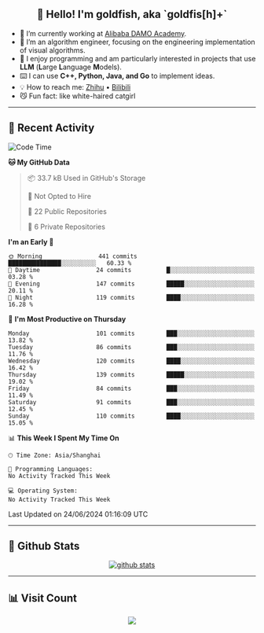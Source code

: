 
<h2 align="center">👋 Hello! I'm goldfish, aka `goldfis[h]+`</h2>

- 📍 I’m currently working at [Alibaba DAMO Academy](https://damo.alibaba.com/).  
- 🌱 I’m an algorithm engineer, focusing on the engineering implementation of visual algorithms.  
- 💬 I enjoy programming and am particularly interested in projects that use **LLM** (**L**arge **L**anguage **M**odels).   
- ⌨️ I can use **C++, Python, Java, and Go** to implement ideas.  
- 💡 How to reach me: [Zhihu](https://www.zhihu.com/people/goldfishh) • [Bilibili](https://space.bilibili.com/11349246)  
- 😼 Fun fact: like white-haired catgirl  

-------

## 🔧 Recent Activity

<!--START_SECTION:waka-->
![Code Time](http://img.shields.io/badge/Code%20Time-86%20hrs%2032%20mins-blue)

**🐱 My GitHub Data** 

> 📦 33.7 kB Used in GitHub's Storage 
 > 
> 🚫 Not Opted to Hire
 > 
> 📜 22 Public Repositories 
 > 
> 🔑 6 Private Repositories 
 > 
**I'm an Early 🐤** 

```text
🌞 Morning                441 commits         ███████████████░░░░░░░░░░   60.33 % 
🌆 Daytime                24 commits          █░░░░░░░░░░░░░░░░░░░░░░░░   03.28 % 
🌃 Evening                147 commits         █████░░░░░░░░░░░░░░░░░░░░   20.11 % 
🌙 Night                  119 commits         ████░░░░░░░░░░░░░░░░░░░░░   16.28 % 
```
📅 **I'm Most Productive on Thursday** 

```text
Monday                   101 commits         ███░░░░░░░░░░░░░░░░░░░░░░   13.82 % 
Tuesday                  86 commits          ███░░░░░░░░░░░░░░░░░░░░░░   11.76 % 
Wednesday                120 commits         ████░░░░░░░░░░░░░░░░░░░░░   16.42 % 
Thursday                 139 commits         █████░░░░░░░░░░░░░░░░░░░░   19.02 % 
Friday                   84 commits          ███░░░░░░░░░░░░░░░░░░░░░░   11.49 % 
Saturday                 91 commits          ███░░░░░░░░░░░░░░░░░░░░░░   12.45 % 
Sunday                   110 commits         ████░░░░░░░░░░░░░░░░░░░░░   15.05 % 
```


📊 **This Week I Spent My Time On** 

```text
🕑︎ Time Zone: Asia/Shanghai

💬 Programming Languages: 
No Activity Tracked This Week

💻 Operating System: 
No Activity Tracked This Week
```


 Last Updated on 24/06/2024 01:16:09 UTC
<!--END_SECTION:waka-->

-------

## 📆 Github Stats

<p align="center">
    <a href="https://github.com/anuraghazra/github-readme-stats">
      <img src="https://github-readme-stats.vercel.app/api?username=goldfishh&show_icons=true&theme=dracula" alt="github stats" />
    </a>
</p>

-------

## 📊 Visit Count

<p align="center">
  <a href="https://count.getloli.com/"><img src="https://count.getloli.com/get/@:goldfishh?theme=rule34"></a>
</p>
